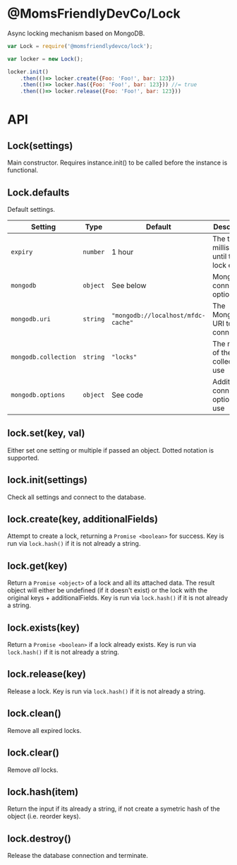 @MomsFriendlyDevCo/Lock
=======================
Async locking mechanism based on MongoDB.

```javascript
var Lock = require('@momsfriendlydevco/lock');

var locker = new Lock();

locker.init()
	.then(()=> locker.create({Foo: 'Foo!', bar: 123})
	.then(()=> locker.has({Foo: 'Foo!', bar: 123})) //= true
	.then(()=> locker.release({Foo: 'Foo!', bar: 123}))
```


API
===

Lock(settings)
--------------
Main constructor.
Requires instance.init() to be called before the instance is functional.


Lock.defaults
-------------
Default settings.

| Setting              | Type     | Default                            | Description                                     |
|----------------------|----------|------------------------------------|-------------------------------------------------|
| `expiry`             | `number` | 1 hour                             | The time in milliseconds until the lock expires |
| `mongodb`            | `object` | See below                          | MongoDB connection options                      |
| `mongodb.uri`        | `string` | `"mongodb://localhost/mfdc-cache"` | The MongoDB URI to connect to                   |
| `mongodb.collection` | `string` | `"locks"`                          | The name of the collection to use               |
| `mongodb.options`    | `object` | See code                           | Additional connection options to use            |


lock.set(key, val)
------------------
Either set one setting or multiple if passed an object. Dotted notation is supported.


lock.init(settings)
-------------------
Check all settings and connect to the database.


lock.create(key, additionalFields)
----------------------------------
Attempt to create a lock, returning a `Promise <boolean>` for success.
Key is run via `lock.hash()` if it is not already a string.


lock.get(key)
-------------
Return a `Promise <object>` of a lock and all its attached data.
The result object will either be undefined (if it doesn't exist) or the lock with the original keys + additionalFields.
Key is run via `lock.hash()` if it is not already a string.


lock.exists(key)
----------------
Return a `Promise <boolean>` if a lock already exists.
Key is run via `lock.hash()` if it is not already a string.


lock.release(key)
-----------------
Release a lock.
Key is run via `lock.hash()` if it is not already a string.


lock.clean()
------------
Remove all expired locks.


lock.clear()
------------
Remove *all* locks.


lock.hash(item)
---------------
Return the input if its already a string, if not create a symetric hash of the object (i.e. reorder keys).


lock.destroy()
--------------
Release the database connection and terminate.
